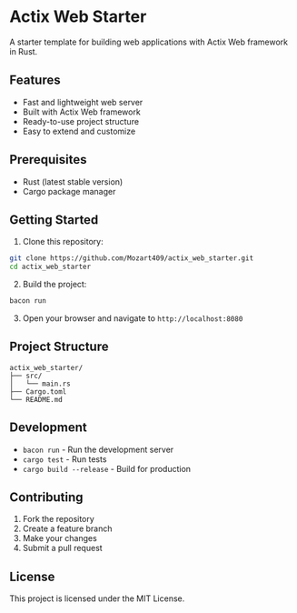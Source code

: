 # Actix Web Starter

A starter template for building web applications with Actix Web framework in Rust.

## Features

- Fast and lightweight web server
- Built with Actix Web framework
- Ready-to-use project structure
- Easy to extend and customize

## Prerequisites

- Rust (latest stable version)
- Cargo package manager

## Getting Started

1. Clone this repository:
```bash
git clone https://github.com/Mozart409/actix_web_starter.git
cd actix_web_starter
```

2. Build the project:
```bash
bacon run
```

3. Open your browser and navigate to `http://localhost:8080`

## Project Structure

```
actix_web_starter/
├── src/
│   └── main.rs
├── Cargo.toml
└── README.md
```

## Development

- `bacon run` - Run the development server
- `cargo test` - Run tests
- `cargo build --release` - Build for production

## Contributing

1. Fork the repository
2. Create a feature branch
3. Make your changes
4. Submit a pull request

## License

This project is licensed under the MIT License.